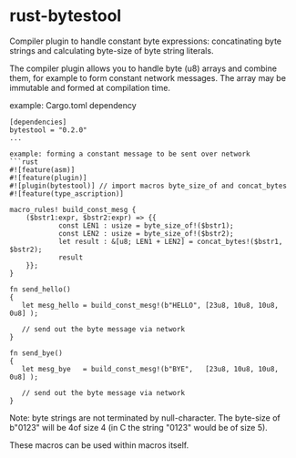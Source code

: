 # rust-bytestool
Compiler plugin to handle constant byte expressions: concatinating byte strings and calculating byte-size of byte string literals.

The compiler plugin allows you to handle byte (u8) arrays and combine them, for example to form constant network messages. The array may be immutable and formed at compilation time.

example: Cargo.toml dependency
```init
[dependencies]
bytestool = "0.2.0"
...

example: forming a constant message to be sent over network
```rust
#![feature(asm)]
#![feature(plugin)]
#![plugin(bytestool)] // import macros byte_size_of and concat_bytes
#![feature(type_ascription)]

macro_rules! build_const_mesg {
    ($bstr1:expr, $bstr2:expr) => {{
            const LEN1 : usize = byte_size_of!($bstr1);
            const LEN2 : usize = byte_size_of!($bstr2);
            let result : &[u8; LEN1 + LEN2] = concat_bytes!($bstr1, $bstr2);
            result
    }};
}

fn send_hello()
{
   let mesg_hello = build_const_mesg!(b"HELLO", [23u8, 10u8, 10u8, 0u8] );

   // send out the byte message via network
}

fn send_bye()
{
   let mesg_bye   = build_const_mesg!(b"BYE",   [23u8, 10u8, 10u8, 0u8] );

   // send out the byte message via network
}
```

Note: byte strings are not terminated by null-character. The byte-size of b"0123" will be 4of size 4  (in C the string "0123" would be of size 5).

These macros can be used within macros itself.
